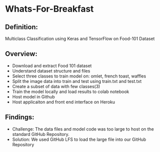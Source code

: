 # Whats-For-Breakfast

Definition: 
---
Multiclass Classification using Keras and TensorFlow on Food-101 Dataset

Overview:
---
  * Download and extract Food 101 dataset
  * Understand dataset structure and files
  * Select three classes to train model on: omlet, french toast, waffles
  * Split the image data into train and test using train.txt and test.txt
  * Create a subset of data with few classes(3)
  * Train the model locally and load results to colab notebook
  * Host model in Github
  * Host applicaiton and front end interface on Heroku
  
 Findings: 
 ---
   * Challenge: The data files and model code was too large to host on the standard GitHub Repository. 
   * Solution: We used GitHub LFS to load the large file into our GitHub Repository
